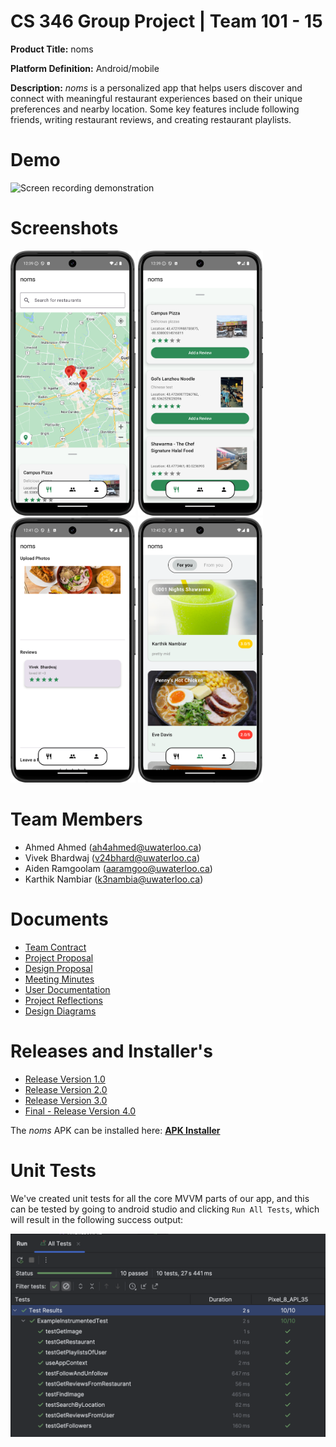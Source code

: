 
# CS 346 Group Project | Team 101 - 15

**Product Title:** noms

**Platform Definition:** Android/mobile

**Description:** *noms* is a personalized app that helps users discover and connect with meaningful restaurant experiences based on their unique preferences and nearby location. Some key features include following friends, writing restaurant reviews, and creating restaurant playlists.

# Demo
<div display="flex" flex-wrap="wrap" gap="10" justify-content="center">
	<img src="./Wiki_images/recording_noms.gif" alt="Screen recording demonstration" width="200">
</div>

# Screenshots
<div display="flex" flex-wrap="wrap" gap="10" justify-content="center">
	<img src="./Wiki_images/restaurant1.png" alt="Restaurant Page 1" width="200">
	<img src="./Wiki_images/restaurant2.png" alt="Restaurant Page 2" width="200">
	<img src="./Wiki_images/review.png" alt="Reviews Page" width="200">
	<img src="./Wiki_images/social.png" alt="Social Page" width="200">
</div>



# Team Members
- Ahmed Ahmed (ah4ahmed@uwaterloo.ca)
- Vivek Bhardwaj (v24bhard@uwaterloo.ca)
- Aiden Ramgoolam (aaramgoo@uwaterloo.ca)
- Karthik Nambiar (k3nambia@uwaterloo.ca)

# Documents

- [Team Contract](https://git.uwaterloo.ca/v24bhard/team-101-15/-/wikis/Team-Contract)
- [Project Proposal](https://git.uwaterloo.ca/v24bhard/team-101-15/-/wikis/Project-Proposal)
- [Design Proposal](https://git.uwaterloo.ca/v24bhard/team-101-15/-/wikis/Design-Proposal)
- [Meeting Minutes](https://git.uwaterloo.ca/v24bhard/team-101-15/-/wikis/Sprint-1-meeting-minutes---M4)
- [User Documentation](https://git.uwaterloo.ca/v24bhard/team-101-15/-/wikis/User-documentation)
- [Project Reflections](https://git.uwaterloo.ca/v24bhard/team-101-15/-/wikis/Project-reflections)
- [Design Diagrams](https://git.uwaterloo.ca/v24bhard/team-101-15/-/wikis/Final-Design-diagrams)

# Releases and Installer's
- [Release Version 1.0](https://git.uwaterloo.ca/v24bhard/team-101-15/-/wikis/Version-1.0-Release)
- [Release Version 2.0](https://git.uwaterloo.ca/v24bhard/team-101-15/-/wikis/Version-2.0-Release)
- [Release Version 3.0](https://git.uwaterloo.ca/v24bhard/team-101-15/-/wikis/Version-3.0-Release)
- [Final - Release Version 4.0](https://git.uwaterloo.ca/v24bhard/team-101-15/-/releases/Final)

The *noms* APK can be installed here: [**APK Installer**](https://git.uwaterloo.ca/v24bhard/team-101-15/-/blob/main/app/release/app-release.apk?ref_type=heads)

# Unit Tests
We've created unit tests for all the core MVVM parts of our app, and this can be tested by going to android studio and clicking `Run All Tests`, which will result in the following success output:

<img src="./Wiki_images/tests.png" alt="Unit Testing Output" width="800">
